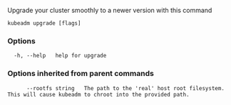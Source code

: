 
Upgrade your cluster smoothly to a newer version with this command

```
kubeadm upgrade [flags]
```

### Options

```
  -h, --help   help for upgrade
```

### Options inherited from parent commands

```
      --rootfs string   The path to the 'real' host root filesystem. This will cause kubeadm to chroot into the provided path.
```
